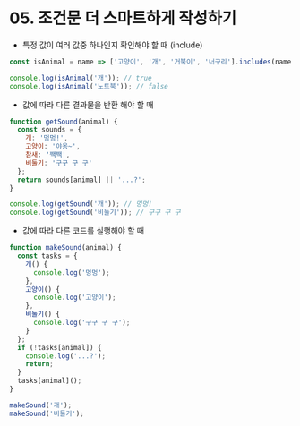 # 05. 조건문 더 스마트하게 작성하기

- 특정 값이 여러 값중 하나인지 확인해야 할 때 (include)

```jsx
const isAnimal = name => ['고양이', '개', '거북이', '너구리'].includes(name);

console.log(isAnimal('개')); // true
console.log(isAnimal('노트북')); // false
```

- 값에 따라 다른 결과물을 반환 해야 할 때

```jsx
function getSound(animal) {
  const sounds = {
    개: '멍멍!',
    고양이: '야옹~',
    참새: '짹짹',
    비둘기: '구구 구 구'
  };
  return sounds[animal] || '...?';
}

console.log(getSound('개')); // 멍멍!
console.log(getSound('비둘기')); // 구구 구 구
```

- 값에 따라 다른 코드를 실행해야 할 때

```jsx
function makeSound(animal) {
  const tasks = {
    개() {
      console.log('멍멍');
    },
    고양이() {
      console.log('고양이');
    },
    비둘기() {
      console.log('구구 구 구');
    }
  };
  if (!tasks[animal]) {
    console.log('...?');
    return;
  }
  tasks[animal]();
}

makeSound('개');
makeSound('비둘기');
```